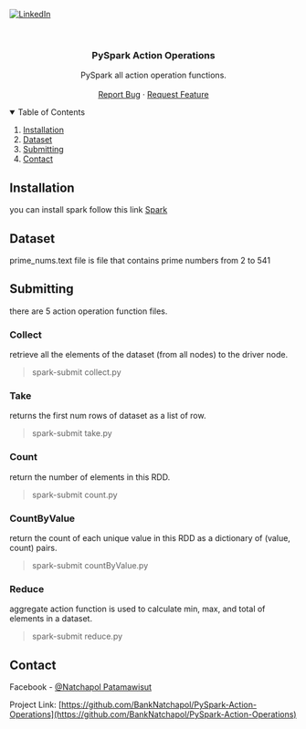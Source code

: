 [![LinkedIn][linkedin-shield]][linkedin-url]



<!-- PROJECT LOGO -->
<br />
<p align="center">

  <h3 align="center">PySpark Action Operations</h3>

  <p align="center">
    PySpark all action operation functions.
    <br />
    <br />
    <a href="https://github.com/BankNatchapol/PySpark-Action-Operations/issues">Report Bug</a>
    ·
    <a href="https://github.com/BankNatchapol/PySpark-Action-Operations/issues">Request Feature</a>
  </p>
</p>



<!-- TABLE OF CONTENTS -->
<details open="open">
  <summary>Table of Contents</summary>
  <ol>
    <li>
      <a href="#installation">Installation</a>
    </li>
    <li>
        <a href="#dataset">Dataset</a>
    </li>

<li>
      <a href="#submitting">Submitting</a>
    <li><a href="#contact">Contact</a></li>
  </ol>
</details>



<!-- INSTALLATION -->
## Installation
you can install spark follow this link [Spark](https://spark.apache.org/downloads.html)

<!-- DATASET -->
## Dataset
prime_nums.text file is file that contains prime numbers from 2 to 541

<!-- SUBMITTING -->
## Submitting 
there are 5 action operation function files.<br>
### Collect 
retrieve all the elements of the dataset (from all nodes) to the driver node.
> spark-submit collect.py

### Take 
returns the first num rows of dataset as a list of row.
> spark-submit take.py

### Count 
return the number of elements in this RDD.
> spark-submit count.py

### CountByValue 
return the count of each unique value in this RDD as a dictionary of (value, count) pairs.
> spark-submit countByValue.py

### Reduce 
aggregate action function is used to calculate min, max, and total of elements in a dataset.
> spark-submit reduce.py

<!-- CONTACT -->
## Contact

Facebook - [@Natchapol Patamawisut](https://www.facebook.com/natchapol.patamawisut/)

Project Link: [https://github.com/BankNatchapol/PySpark-Action-Operations](https://github.com/BankNatchapol/PySpark-Action-Operations)

<!-- MARKDOWN LINKS & IMAGES -->
<!-- https://www.markdownguide.org/basic-syntax/#reference-style-links -->
[linkedin-shield]: https://img.shields.io/badge/-LinkedIn-black.svg?style=for-the-badge&logo=linkedin&colorB=555
[linkedin-url]: https://www.linkedin.com/in/natchapol-patamawisut
